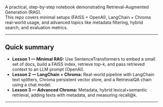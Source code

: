 A practical, step-by-step notebook demonstrating Retrieval-Augmented Generation (RAG).  
This repo covers minimal setups (FAISS + OpenAI), LangChain + Chroma real-world usage, and advanced topics like metadata filtering, hybrid search, and evaluation metrics.

---

## Quick summary

- **Lesson 1 — Minimal RAG:** Use SentenceTransformers to embed a small set of docs, build a FAISS index, retrieve top-k, and pass retrieved context to an LLM prompt (OpenAI).
- **Lesson 2 — LangChain + Chroma:** Real-world pipeline with LangChain text splitters, Chroma persistent vector store, and a RetrievalQA chain using a chat model.
- **Lesson 3 — Advanced Chroma:** Metadata, hybrid lexical+semantic retrieval, adding texts with metadata, and measuring recall@k.

---

